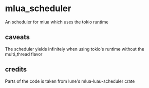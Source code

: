 # mlua_scheduler

An scheduler for mlua which uses the tokio runtime

## caveats

The scheduler yields infinitely when using tokio's runtime without the multi_thread flavor

## credits

Parts of the code is taken from lune's mlua-luau-scheduler crate
